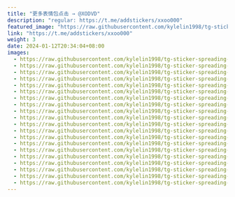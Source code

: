 ```yaml
---
title: "更多表情包点击 → @XODVD"
description: "regular: https://t.me/addstickers/xxoo000"
featured_image: "https://raw.githubusercontent.com/kylelin1998/tg-sticker-spreading-worldwide-images/main/img/1f798d04-a994-4608-8397-98e669d0759f.jpg"
link: "https://t.me/addstickers/xxoo000"
weight: 3
date: 2024-01-12T20:34:04+08:00
images:
  - https://raw.githubusercontent.com/kylelin1998/tg-sticker-spreading-worldwide-images/main/img/1f798d04-a994-4608-8397-98e669d0759f.jpg
  - https://raw.githubusercontent.com/kylelin1998/tg-sticker-spreading-worldwide-images/main/img/5b5fe807-c187-4647-8726-cc980400b49d.jpg
  - https://raw.githubusercontent.com/kylelin1998/tg-sticker-spreading-worldwide-images/main/img/b25e9b9f-4402-4980-a07e-7a35d20b3dc4.jpg
  - https://raw.githubusercontent.com/kylelin1998/tg-sticker-spreading-worldwide-images/main/img/3f6a97fd-18c5-4e8a-8fce-68e00f9f6d62.jpg
  - https://raw.githubusercontent.com/kylelin1998/tg-sticker-spreading-worldwide-images/main/img/d4aca8b3-470d-4316-a81a-0343f2a020c7.jpg
  - https://raw.githubusercontent.com/kylelin1998/tg-sticker-spreading-worldwide-images/main/img/98f683e2-a661-499b-95a6-63f63bd5ccca.jpg
  - https://raw.githubusercontent.com/kylelin1998/tg-sticker-spreading-worldwide-images/main/img/31292bf5-8db2-4a2c-a4f7-48ba82414969.jpg
  - https://raw.githubusercontent.com/kylelin1998/tg-sticker-spreading-worldwide-images/main/img/9c68bb72-c566-4e8f-84fd-529e9960793d.jpg
  - https://raw.githubusercontent.com/kylelin1998/tg-sticker-spreading-worldwide-images/main/img/7509f966-6703-4278-a34f-2dc8f144bd55.jpg
  - https://raw.githubusercontent.com/kylelin1998/tg-sticker-spreading-worldwide-images/main/img/d5cd75fe-e87e-42ab-bad9-93901e7d1650.jpg
  - https://raw.githubusercontent.com/kylelin1998/tg-sticker-spreading-worldwide-images/main/img/10fbcb00-eafc-4748-b90a-b4de6079c276.jpg
  - https://raw.githubusercontent.com/kylelin1998/tg-sticker-spreading-worldwide-images/main/img/f09ad2ad-cc1d-4b98-9f88-b90994963724.jpg
  - https://raw.githubusercontent.com/kylelin1998/tg-sticker-spreading-worldwide-images/main/img/65cf1c46-bf36-45b8-bfee-26e984b8c326.jpg
  - https://raw.githubusercontent.com/kylelin1998/tg-sticker-spreading-worldwide-images/main/img/7d36a7d3-24d3-4956-921e-e1cfc4b20f5a.jpg
  - https://raw.githubusercontent.com/kylelin1998/tg-sticker-spreading-worldwide-images/main/img/5f61f990-fe47-4720-ade2-f756e42747c9.jpg
  - https://raw.githubusercontent.com/kylelin1998/tg-sticker-spreading-worldwide-images/main/img/a72d1f9d-6bc9-4403-923e-4ac3784c948a.jpg
  - https://raw.githubusercontent.com/kylelin1998/tg-sticker-spreading-worldwide-images/main/img/6fa4cda3-6c44-462e-bc09-c9bec18becfd.jpg
  - https://raw.githubusercontent.com/kylelin1998/tg-sticker-spreading-worldwide-images/main/img/22fe35e9-cd81-456a-976d-b96595d4749e.jpg
  - https://raw.githubusercontent.com/kylelin1998/tg-sticker-spreading-worldwide-images/main/img/36a0f8c9-f60f-43d0-a019-7cd83490a5d0.jpg
  - https://raw.githubusercontent.com/kylelin1998/tg-sticker-spreading-worldwide-images/main/img/3d81b6c7-3959-424f-b253-aa4feef8c45e.jpg
---
```

